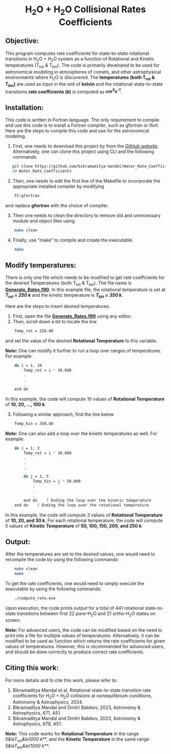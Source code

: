 <h1 align="center">H<sub>2</sub>O + H<sub>2</sub>O Collisional Rates Coefficients</h1>

## Objective:

This program computes rate coefficients for state-to-state rotational transitions in H<sub>2</sub>O + H<sub>2</sub>O system as a function of Rotational and Kinetic temperatures (T<sub>rot</sub> & T<sub>kin</sub>). The code is primarily developed to be used for astronomical modeling in atmospheres of comets, and other astrophysical environments where H<sub>2</sub>O is discovered. The **temperatures (both T<sub>rot</sub> & T<sub>kin</sub>)** are used as input in the unit of **kelvin** and the rotational state-to-state transitions **rate coefficients (*k*)** is computed as ***cm<sup>3</sup>s<sup>-1</sup>***.

## Installation:

This code is written in Fortran language. The only requirement to compile and use this code is to install a Fortran compiler, such as gfortran or ifort. Here are the steps to compile this code and use for the astronomical modeling.

1. First, one needs to download this project by from the [GitHub website](https://github.com/bikramaditya-mandal/Water_Rate_Coefficients.git). Alternatively, one can clone this project using CLI and the following commands.

```sh
   git clone https://github.com/bikramaditya-mandal/Water_Rate_Coefficients.git
   cd Water_Rate_Coefficients
```

2. Then, one needs to edit the first line of the Makefile to incorporate the appropriate installed compiler by modifying 

```sh
    FC=gfortran
```

and  replace **gfortran** with the choice of compiler.

3. Then one needs to clean the directory to remove old and unnecessary module and object files using 

```sh
    make clean
```

4. Finally, use "make" to compile and create the executable.
```sh
    make
```

## Modify temperatures:

There is only one file which needs to be modified to get rate coefficients for the desired Temperatures (both T<sub>rot</sub> & T<sub>kin</sub>). The file name is [**Generate_Rates.f90**](Generate_Rates.f90). In this example file, the rotational temperature is set at ***T<sub>rot</sub> = 250 k*** and the kinetic temperature is ***T<sub>kin</sub> = 350 k***.

Here are the steps to insert desired temperatures.

1. First, open the file [**Generate_Rates.f90**](Generate_Rates.f90) using any editor.
2. Then, scroll down a bit to locate the line

```sh
    Temp_rot = 250.d0
```

and set the value of the desired **Rotational Temperature** to this variable.

**Note:** One can modify it further to run a loop over ranges of temperatures. For example:

```sh
    do i = 1, 10
        Temp_rot = i * 10.0d0
        .
        .
        .
    end do
```

In this example, the code will compute 10 values of **Rotational Temperature** of **10, 20, ..., 100 *k***.

3. Following a similar approach, find the line below

```sh
    Temp_kin = 350.d0
```

**Note:** One can also add a loop over the kinetic temperatures as well. For example:

```sh
    do i = 1, 3
        Temp_rot = i * 10.0d0
        .
        .
        .

        do j = 1, 5
            Temp_kin = j * 50.0d0
            .
            .
            .
        end do    ! Ending the loop over the kinetic temperature
    end do    ! Ending the loop over the rotational temperature
```

In this example, the code will compute 3 values of **Rotational Temperature** of **10, 20, and 30 *k***. For each rotational temperature, the code will compute 5 values of **Kinetic Temperature** of **50, 100, 150, 200, and 250 *k***.

## Output:

After the temperatures are set to the desired values, one would need to recompile the code by using the following commands:

```sh
    make clean
    make
```

To get the rate coefficients, one would need to simply execute the executable by using the following commands:

```sh
    ./compute_rate.exe
```

Upon execution, the code prints output for a total of 441 rotational state-to-state transitions between first 22 *para*-H<sub>2</sub>O and 21 *ortho*-H<sub>2</sub>O states on screen.

**Note:** For advanced users, the code can be modified based on the need to print into a file for multiple values of temperatures. Alternatively, it can be modified to be used as function which returns the rate coefficients for given values of temperatures. However, this is recommended for advanced users, and should be done correctly to produce correct rate coefficients.

## Citing this work:

For more details and to cite this work, please refer to:
1. Bikramaditya Mandal et al, Rotational state-to-state transition rate coefficients for H<sub>2</sub>O + H<sub>2</sub>O collisions at nonequilibrium conditions, Astronomy & Astrophysics, 2024.
2. Bikramaditya Mandal and Dmitri Babikov, 2023, Astronomy & Astrophysics, 671, A51.
3. Bikramaditya Mandal and Dmitri Babikov, 2023, Astronomy & Astrophysics, 678, A51.

**Note:** This code works for **Rotational Temperature** in the range ***5&leT*<sub>rot</sub>*&le1000 k***, and the **Kinetic Temperature** in the same range ***5&leT*<sub>kin</sub>*&le!1000 k***. 



